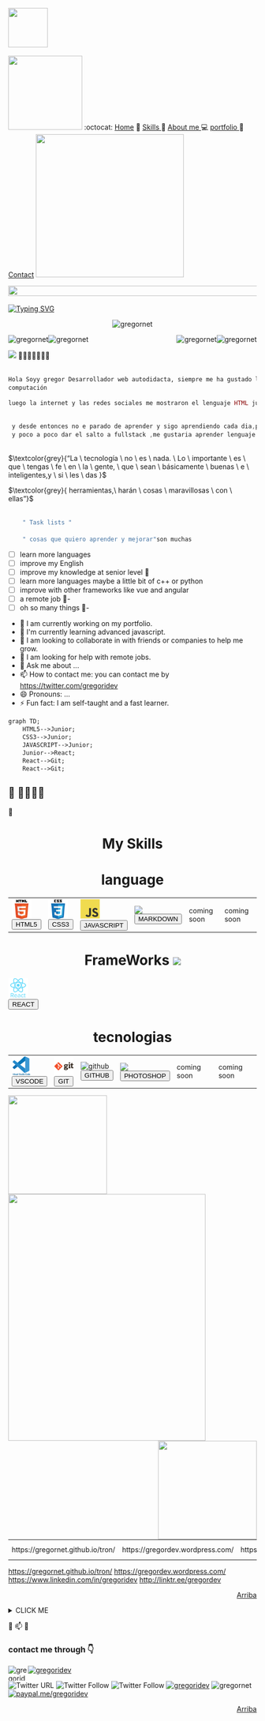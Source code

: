 





<!--------------   <img src="https://pbs.twimg.com/media/FgQ8vgzWIAI9JDX?format=png&name=medium" width="1000" height="420" >   ---------------->
 
 
 <a name="regrego" id="regreso"></a>
 


<!-----------nav html ------------------->



 <img src="https://pbs.twimg.com/media/FgRMBmjXoAAous-?format=png&name=small" width="80" height="80" > 


<img src="https://pbs.twimg.com/media/Ff3Zs5NXoAA6tgt?format=png&name=small" width="150" height="150" > :octocat: <a href="#home">Home</a> :jack_o_lantern: <a href="#skill">Skills </a> :ghost: <a href="#about">About me </a>  :computer:
 <a href="#portfolio">portfolio </a>	:iphone:  <a href="#contact">Contact</a> <img src="https://pbs.twimg.com/media/FgDG9d0XwAAwWG7?format=png&name=small" width="300" height="290" >  	

 <img src="https://media.tenor.com/rC1vAt-kMCoAAAAC/line-neon.gif" width="1000" height="21" > 
 
 <!-- ---------------------------------------------------------------------------------------------------------->
 
  <!------------------------- texto svg------>
  <!------------------------ texto svg------>
 
 [![Typing SVG](https://readme-typing-svg.demolab.com?font=Fira+Code&size=80&pause=1000&width=1000&height=200&lines=Design+and+Developer+Front+End++;hola+maracaibo;que+bonito+es+esto)](https://git.io/typing-svg)
 
 
  <!-------------------------------------------------------------------------->
 
 
 <!-- ----------------------- contador ------>
  <!-- ----------------------- contador ------>
 
 
 <div align="center">
 
 <p align="center"><img src="https://komarev.com/ghpvc/?username=gregornet&label=Profile%20views&color=0e75b6&style=flat" alt="gregornet" /> </p>

  </div> 
  
   <!-- --------------------------->
 
 
 
 
 
<!------------------------- stats ------>
 
 
   
<div align="right"> 
 
 <p><img align="right" src="https://github-readme-stats.vercel.app/api/top-langs?username=gregornet&show_icons=true&locale=en&layout=compact" alt="gregornet" /></p>
   </div> 

 
 <div align="right"> 
<p><img align="right" src="https://github-readme-stats.vercel.app/api?username=gregornet&show_icons=true&locale=en" alt="gregornet" /></p>

</div> 
 
 
 
 
<div align="left"> 

<p><img align="left" src="https://github-readme-streak-stats.herokuapp.com/?user=gregornet&" alt="gregornet" /></p>
  

</div> 
   

  
  
  
  
  
  
  
 <!------------------------- trofeos ------>  
<div>
 

<p align="left"><img src="https://github-profile-trophy.vercel.app/?username=gregornet&margin-w=15&margin-h=15&no-bg=true&no-frame=true" alt="gregornet" /></a> </p>

 
  </div>
  
   <!------------------------------------------------------------------------------> 
   
   
   
   
   
   
 


 <!-- presentacion  -->
  <a name="about" id="about"></a> 
 
 <div>
 
  </div>
 
![](https://img.shields.io/badge/About-me-ffffff?style=for-the-badge)
 :maple_leaf::maple_leaf::maple_leaf::maple_leaf::maple_leaf::maple_leaf::maple_leaf:
 

```python

Hola Soyy gregor Desarrollador web autodidacta, siempre me ha gustado la tecnologia ,lo que me me llevo a aprender 
computación
```
 
 ```ruby
 luego la internet y las redes sociales me mostraron el lenguaje HTML junto al CSS fue asi como descubri la programacion
 
 ```
 

```css

 y desde entonces no e parado de aprender y sigo aprendiendo cada dia,por ahora estoy enfocado en el desarrollo web,
 y poco a poco dar el salto a fullstack ,me gustaria aprender lenguaje de alto nivel y poco a poco me preparo para ello.
 
 ```
 
 $\textcolor{grey}{“La \ tecnología \ no \ es \ nada. \ Lo \ importante \ es \ que \ tengas \ fe \ en \ la \ gente, \ que \ sean \ básicamente \ buenas \ e \ inteligentes,y \ si \ les \ das }$
 
$\textcolor{grey}{ herramientas,\ harán \ cosas \ maravillosas \ con \ ellas”}$






```ruby
     
    " Task lists "
     
    " cosas que quiero aprender y mejorar"son muchas
```

- [ ] learn more languages 
- [ ] improve my English
- [ ] improve my knowledge at senior level :tada:
- [ ] learn more languages maybe a little bit of c++ or python   
- [ ] improve with other frameworks like vue and angular 
- [ ] a remote job :tada:- 
- [ ] oh so many things :tada:- 

- 🔭 I am currently working on my portfolio.
- 🌱 I'm currently learning advanced javascript.
- 👯 I am looking to collaborate in with friends or companies to help me grow.
- 🤔 I am looking for help with remote jobs.
- 💬 Ask me about ...
- 📫 How to contact me: you can contact me by https://twitter.com/gregoridev
- 😄 Pronouns: ...
- ⚡ Fun fact: I am self-taught and a fast learner.

```mermaid
graph TD;
    HTML5-->Junior;
    CSS3-->Junior;
    JAVASCRIPT-->Junior;
    Junior-->React;
    React-->Git;
    React-->Git;
```


## :fallen_leaf: :fallen_leaf::fallen_leaf::fallen_leaf::fallen_leaf:
 


 
 <!--------------------------------------------------------------------------------------------------------------------------------------------------------- -->



 <a name="home" id="Home "></a> 
 






 <!-----------------------My skills   ---------------------------------------------------------------->
 <!-----------------------My skills   ---------------------------------------------------------------->
 <!-----------------------My skills   ---------------------------------------------------------------->
 <!-----------------------My skills   ---------------------------------------------------------------->
 <!-----------------------My skills   ---------------------------------------------------------------->
 <!-----------------------My skills   ---------------------------------------------------------------->
 <!-----------------------My skills   ---------------------------------------------------------------->
 
 <a name=skill id="Skill "></a>
 :wrench:
 <h1 align="center">My Skills</h1>
 
 <h1 align="center">language</h1>
 


 
 <table>

<td> <img align="left" src="https://raw.githubusercontent.com/devicons/devicon/master/icons/html5/html5-original-wordmark.svg" alt="html5" width="40" height="40"/><br><button> HTML5</button> </td>
 
 <td><img align="left" src="https://raw.githubusercontent.com/devicons/devicon/master/icons/css3/css3-original-wordmark.svg" alt="html5" width="40" height="40"/><br><button> CSS3</button> </td>
 
 <td> <img src="https://raw.githubusercontent.com/devicons/devicon/master/icons/javascript/javascript-original.svg" alt="javascript" width="40" height="40"/><br><button> JAVASCRIPT</button> </td>
 
 <td>  <img align="center"src="https://skillicons.dev/icons?i=markdown" /><br><button> MARKDOWN</button> </td>
 
 <td> coming soon</td>
 
 <td> coming soon </td> 

</table>
 



 <!--------------------------- FrameWorks ------------>
 <!--------------------------- FrameWorks ------------>
 <!--------------------------- FrameWorks ------------>
 
 <h1 align="center">FrameWorks
<img src="(https://skillicons.dev/icons?i=react&theme=dark&perline=10" />
   

</h1>
 

  
   <a ><img src="https://raw.githubusercontent.com/devicons/devicon/master/icons/react/react-original-wordmark.svg" alt="react" width="40" height="40"/><br><button> REACT</button>  </a >
  
  
  
  
 
<!--------------------------- tecnologias ------------>
<!--------------------------- tecnologias ------------>



<h1 align="center">tecnologias</h1>


 <table>

<td> <img align="left" src="https://raw.githubusercontent.com/devicons/devicon/master/icons/vscode/vscode-original-wordmark.svg" alt="vscode" width="40" height="40"/><br><button> VSCODE</button> </td>
 
 <td><img align="left" src="https://raw.githubusercontent.com/devicons/devicon/master/icons/git/git-original-wordmark.svg" alt="git" width="40" height="40"/><br><button> GIT</button> </td>
 
 <td> <img src="https://skillicons.dev/icons?i=github" alt="github" width="40" height="40"/><br><button> GITHUB</button> </td>
 
 <td>  <img align="center"src="https://skillicons.dev/icons?i=photoshop" /><br><button> PHOTOSHOP</button> </td>
 
 <td> coming soon</td>
 
 <td> coming soon </td> 

</table>
 
 
  
  
<!--------------------------- portafolio ------------>
  <!--------------------------- portafolio ------------>
   <!--------------------------- portafolio ------------>

     
     
     
 
 

 <a name="portfolio" id="portfolio"></a> 
 
<div>
 
 
<img align="left" src="https://i.kym-cdn.com/photos/images/newsfeed/000/968/455/475.gif" width="200" height="200" >

 <img align="center" src="https://user-images.githubusercontent.com/88152278/198257414-791a1f84-e36c-4c11-947b-7ea95de942c4.png" width="400" height="500" >

 <img align="right" src="https://i.kym-cdn.com/photos/images/newsfeed/000/968/455/475.gif" width="200" height="200" >



 
</div>
 
 
 <table>

<td> https://gregornet.github.io/tron/ </td>
 
 <td> https://gregordev.wordpress.com/  </td>
 
 <td> https://www.linkedin.com/in/gregoridev  </td>
 
 <td> http://linktr.ee/gregordev   </td>
 
 <td> coming soon</td>
 
 <td> coming soon </td> 

</table>
 


https://gregornet.github.io/tron/
https://gregordev.wordpress.com/   
https://www.linkedin.com/in/gregoridev 
http://linktr.ee/gregordev 
 



 
 
 <!---------------------------------------------------------------------------------------------------------------------------------------------------->
 
 <!---------------------------------------------------------------------------------------------------------------------------------------------------->
  





 
 
 
 
  <a name="ancla-4" id="Stats"></a> 
 

 
   <!----------------------stats--->
 
 
 
 <!-------------------------------------------------------------------------------------------------------------------------------------------------->

 
 
 
   
   
   
 <div align="right" > 
  
  <a  href="#regreso">Arriba</a>
 
 
 </div>
 
  <div>
 
 <details><summary>CLICK ME</summary>
<p>

#### We can hide anything, even code!

```ruby
   puts "aun no se que poner aqui pero algo pondre jejeje"
```

</p>
 
 $$\textcolor{green}{\text{Hello World}}{\text{Hello World}}\textcolor{blue}{\text{Hello World}}$$
 
</details>
 
 </div>
 
  <!-------------------------------------------------------------------------------------------------------------------------------------------------->
 
  <a name="Contact" id="Contact"></a> 

:email: :mailbox: :postbox:
 
  <!------------------contact------->
 
### contact me through :point_down:
 

 
 <a href="https://twitter.com/gregoridev" target="blank"><img align="left" src="https://raw.githubusercontent.com/rahuldkjain/github-profile-readme-generator/master/src/images/icons/Social/twitter.svg" alt="gregoridev" height="30" width="40" /></a> <p align="left"> <a href="https://twitter.com/gregoridev" target="blank"><img src="https://img.shields.io/twitter/follow/gregoridev?logo=twitter&style=for-the-badge" alt="gregoridev" /></a> </p>
 
  <img alt="Twitter URL" src="https://img.shields.io/twitter/url?color=blue&label=TWEET&logo=twitter&logoColor=blue&style=for-the-badge&url=https%3A%2F%2Ftwitter.com%2Fgregoridev"> <!----> ![Twitter Follow](https://img.shields.io/twitter/follow/gregoridev?color=blue&label=Follow%20%40gregoridev&logo=twitter&logoColor=blue&style=social)<!----> <img alt="Twitter Follow" src="https://img.shields.io/twitter/follow/gregoridev?color=blue&label=Follow%20%40gregoridev&logo=twitter&logoColor=blue&style=for-the-badge"> <!----> <a href="https://linkedin.com/in/gregoridev" target="blank"><img src="https://raw.githubusercontent.com/rahuldkjain/github-profile-readme-generator/master/src/images/icons/Social/linked-in-alt.svg" alt="gregoridev" height="30" width="40" /></a> <!---->  <img src="https://komarev.com/ghpvc/?username=gregornet&label=Profile%20views&color=0e75b6&style=flat" alt="gregornet" /> <!---->
 <a href="https://paypal.me/gregoridev" rel="no follow"><img src="https://camo.githubusercontent.com/a18b4bf3a695fb7a3c6eff91238fe45862849a8b38ffe492764d33fc73036de2/68747470733a2f2f696f6e69636162697a61752e6769746875622e696f2f6261646765732f70617970616c2e737667" alt="paypal.me/gregoridev" data-canonical-src="https://ionicabizau.github.io/badges/paypal.svg" style="max-width: 100%;">
 
 
  <!-------------------------------------------------------------------------------------------------------------------------------------------------->
 
 

<!--
**gregornet/gregornet** is a ✨ _special_ ✨ repository because its `README.md` (this file) appears on your GitHub profile.

Here are some ideas to get you started:

- 🔭 I’m currently working on ...
- 🌱 I’m currently learning ...
- 👯 I’m looking to collaborate on ...
- 🤔 I’m looking for help with ...
- 💬 Ask me about ...
- 📫 How to reach me: ...
- 😄 Pronouns: ...
- ⚡ Fun fact: ...


- 🔭 I am currently working on my portfolio.
- 🌱 I'm currently learning advanced javascript.
- 👯 I am looking to collaborate in with friends or companies to help me grow.
- 🤔 I am looking for help with remote jobs.
- 💬 Ask me about ...
- 📫 How to contact me: you can contact me by https://twitter.com/gregoridev

 <h1>
  hey there
  <img src="https://media.giphy.com/media/hvRJCLFzcasrR4ia7z/giphy.gif" width="30px"/>
</h1>


<!----------- forma de texto y color ------------------->
<!----------- 

$\mathcal{\color{purple}{this \ is \ a \ paragraph} \ \color{cyan}{in \ another \ font}}$

$\mathbb{\color{teal}{this \ is \ a } \ \color{magenta}{paragraph \ in \ another \ font}}$

$\mathscr{\color{red}{this} \ \ \color{blue}{is \ \ a \ \ paragraph} \ \ \color{yellow}{in \ \ another \ \ font}}$

$\mathfrak{\color{lime}{this \ is \ a \ paragraph \ in \ another \ font}}$

$\mathscr{\color{red}{mon}\color{white}{day}}$

------------------->

  <!-----------forma de texto 1 y 2 ------------------->
  <!-----------forma de texto 1 y 2 




###### $\textcolor{yellow}{maracaibo\ ciudad\ bonita}$


$\textcolor{olive}{\TeX} \ \textcolor{darkgray}{workaround \ found \ by \ Dassalem \ Mohammed \ Yasser}$

$\textit{hello}$  #italic

$\text{hello}$    #normal

$\Large{hello}$$   #Bigger text size

$$\LaTeX$$



$\colorbox{red}{text}$

Text inside bordered Box 

$\fbox{Hello there}$ 
  
  
  hey there
  
  ~~Hi~~ Hello, ~there~ world!
  
  
  $$\textcolor{yellow}{\text{Hello World}}$$

$$\textcolor{green}{\text{Hello World}}{\text{Hello World}}\textcolor{blue}{\text{Hello World}}$$

> __Note__


> __Warning__

 
   <!----------------------------------------------------------------------------------------->

 


   <!----------------texto color con bandas------------------------------------------------------------------------->

   <!----------------texto color con bandas--------------------------------------------

  <img src="https://media.giphy.com/media/hvRJCLFzcasrR4ia7z/giphy.gif" width="30px"/>
</h1>



  <img src="https://media.giphy.com/media/hvRJCLFzcasrR4ia7z/giphy.gif" width="30px"/>

- ![](https://placehold.co/15x15/f03c15/f03c15.png) `About me`
- ![#c5f015](https://placehold.co/15x15/c5f015/c5f015.png) `#c5f015`
- ![#1589F0](https://placehold.co/15x15/1589F0/1589F0.png) `#1589F0`





![](https://img.shields.io/badge/about-me-ffffff?style=for-the-badge)
![](https://img.shields.io/badge/book-blueviolet?style=for-the-badge)
![](https://img.shields.io/badge/API-yellow?style=for-the-badge)
![](https://img.shields.io/badge/Crates.io-orange?style=for-the-badge)
![](https://img.shields.io/badge/Lib.rs-lightgrey?style=for-the-badge)





  | info    |info         |info       
| ---     | ---         |         --
| 1       |           2 |  3
| git diff | Show file differences that haven't been staged | qq
|veamos    |  hjgh      |        gjghj  
 




[![Typing SVG](https://readme-typing-svg.demolab.com?font=Fira+Code&size=70&pause=1000&center=falso&vCenter=falso&multiline=true&width=1000&height=350&lines=hola+a+todos+sssssssssmmm;como+estannnnnnnnnnnnnnnnnnnnnnnnnnnnnnnnnnnnnnn;helo+worldddddddddddddddddddddddddddddddddddd;no+se+que+decirrrrrrrrrrrrrrrrrrrrrrrrrrrrrrrrrrrrrrrrrrrrr)](https://git.io/typing-svg)



-->
 
  <div align="right" > 
  
  <a  href="#regreso">Arriba</a>
 
 
 </div>
